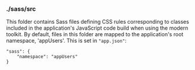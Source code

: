### ./sass/src

This folder contains Sass files defining CSS rules corresponding to classes
included in the application's JavaScript code build when using the modern toolkit.
By default, files in this folder are mapped to the application's root namespace, 'appUsers'.
This is set in `"app.json"`:

    "sass": {
        "namespace": "appUsers"
    }
